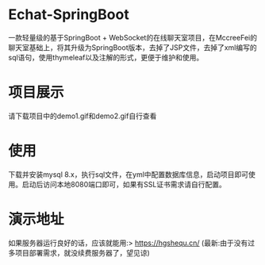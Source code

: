 # Echat-SpringBoot
一款轻量级的基于SpringBoot + WebSocket的在线聊天室项目，在MccreeFei的聊天室基础上，将其升级为SpringBoot版本，去掉了JSP文件，去掉了xml编写的sql语句，使用thymeleaf以及注解的形式，更便于维护和使用。

# 项目展示
请下载项目中的demo1.gif和demo2.gif自行查看

# 使用
下载并安装mysql 8.x，执行sql文件，在yml中配置数据库信息，启动项目即可使用。启动后访问本地8080端口即可，如果有SSL证书需求请自行配置。

# 演示地址
如果服务器运行良好的话，应该就能用:> https://hgshequ.cn/ (最新:由于没有过多项目部署需求，就没续费服务器了，望见谅)
